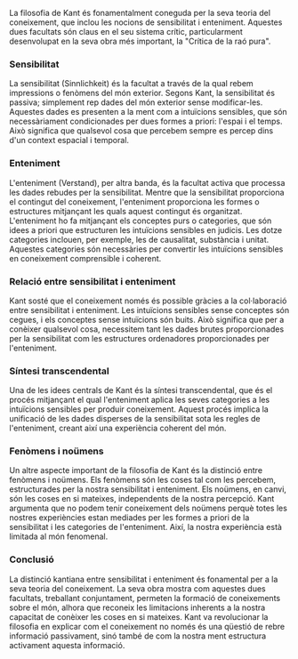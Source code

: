 
La filosofia de Kant és fonamentalment coneguda per la seva teoria del coneixement, que inclou les nocions de sensibilitat i enteniment. Aquestes dues facultats són claus en el seu sistema crític, particularment desenvolupat en la seva obra més important, la "Crítica de la raó pura".

### Sensibilitat

La sensibilitat (Sinnlichkeit) és la facultat a través de la qual rebem impressions o fenòmens del món exterior. Segons Kant, la sensibilitat és passiva; simplement rep dades del món exterior sense modificar-les. Aquestes dades es presenten a la ment com a intuïcions sensibles, que són necessàriament condicionades per dues formes a priori: l'espai i el temps. Això significa que qualsevol cosa que percebem sempre es percep dins d'un context espacial i temporal. 

### Enteniment

L'enteniment (Verstand), per altra banda, és la facultat activa que processa les dades rebudes per la sensibilitat. Mentre que la sensibilitat proporciona el contingut del coneixement, l'enteniment proporciona les formes o estructures mitjançant les quals aquest contingut és organitzat. L'enteniment ho fa mitjançant els conceptes purs o categories, que són idees a priori que estructuren les intuïcions sensibles en judicis. Les dotze categories inclouen, per exemple, les de causalitat, substància i unitat. Aquestes categories són necessàries per convertir les intuïcions sensibles en coneixement comprensible i coherent.

### Relació entre sensibilitat i enteniment

Kant sosté que el coneixement només és possible gràcies a la col·laboració entre sensibilitat i enteniment. Les intuïcions sensibles sense conceptes són cegues, i els conceptes sense intuïcions són buits. Això significa que per a conèixer qualsevol cosa, necessitem tant les dades brutes proporcionades per la sensibilitat com les estructures ordenadores proporcionades per l'enteniment.

### Síntesi transcendental

Una de les idees centrals de Kant és la síntesi transcendental, que és el procés mitjançant el qual l'enteniment aplica les seves categories a les intuïcions sensibles per produir coneixement. Aquest procés implica la unificació de les dades disperses de la sensibilitat sota les regles de l'enteniment, creant així una experiència coherent del món.

### Fenòmens i noümens

Un altre aspecte important de la filosofia de Kant és la distinció entre fenòmens i noümens. Els fenòmens són les coses tal com les percebem, estructurades per la nostra sensibilitat i enteniment. Els noümens, en canvi, són les coses en si mateixes, independents de la nostra percepció. Kant argumenta que no podem tenir coneixement dels noümens perquè totes les nostres experiències estan mediades per les formes a priori de la sensibilitat i les categories de l'enteniment. Així, la nostra experiència està limitada al món fenomenal.

### Conclusió

La distinció kantiana entre sensibilitat i enteniment és fonamental per a la seva teoria del coneixement. La seva obra mostra com aquestes dues facultats, treballant conjuntament, permeten la formació de coneixements sobre el món, alhora que reconeix les limitacions inherents a la nostra capacitat de conèixer les coses en si mateixes. Kant va revolucionar la filosofia en explicar com el coneixement no només és una qüestió de rebre informació passivament, sinó també de com la nostra ment estructura activament aquesta informació.
